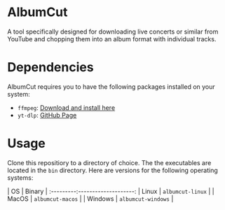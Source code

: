 # AlbumCut

A tool specifically designed for downloading live concerts or similar from YouTube and chopping them into an album format with individual tracks. 

# Dependencies 

AlbumCut requires you to have the following packages installed on your system:

- `ffmpeg`: [Download and install here](https://ffmpeg.org/download.html)
- `yt-dlp`: [GitHub Page](https://github.com/yt-dlp/yt-dlp)


# Usage

Clone this repositiory to a directory of choice. The the executables are located in the `bin` directory. Here are versions for the following operating systems:

| OS      | Binary             |
:---------:--------------------:
| Linux   | `albumcut-linux`   |
| MacOS   | `albumcut-macos`   |
| Windows | `albumcut-windows` |

